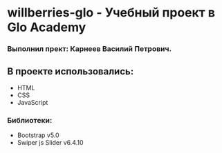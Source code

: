 # willberries-glo - Учебный проект в Glo Academy
### Выполнил прект: Карнеев Василий Петрович.
## В проекте использовались:
- HTML
- CSS
- JavaScript
### Библиотеки:
- Bootstrap v5.0
- Swiper js Slider v6.4.10
